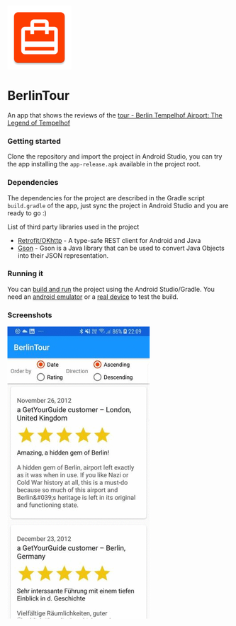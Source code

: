 ![](/app/src/main/res/mipmap-xxhdpi/ic_launcher.png)
# BerlinTour
An app that shows the reviews of the [tour - Berlin Tempelhof Airport: The Legend of Tempelhof](https://www.getyourguide.com/berlin-l17/tempelhof-2-hour-airport-history-tour-berlin-airlift-more-t23776/)

### Getting started
Clone the repository and import the project in Android Studio, you can try the app installing the `app-release.apk` available in the project root.

### Dependencies
The dependencies for the project are described in the Gradle script `build.gradle` of the app, just sync the project in Android Studio and you are ready to go :)

List of third party libraries used in the project
- [Retrofit/OKhttp](http://square.github.io/retrofit/) - A type-safe REST client for Android and Java
- [Gson](https://github.com/google/gson) - Gson is a Java library that can be used to convert Java Objects into their JSON representation.


### Running it
You can [build and run](https://developer.android.com/tools/building/building-studio.html) the project using the Android Studio/Gradle. You need an [android emulator](http://developer.android.com/tools/devices/emulator.html) or a [real device](http://developer.android.com/tools/device.html) to test the build.

### Screenshots
![](app_gif.gif)